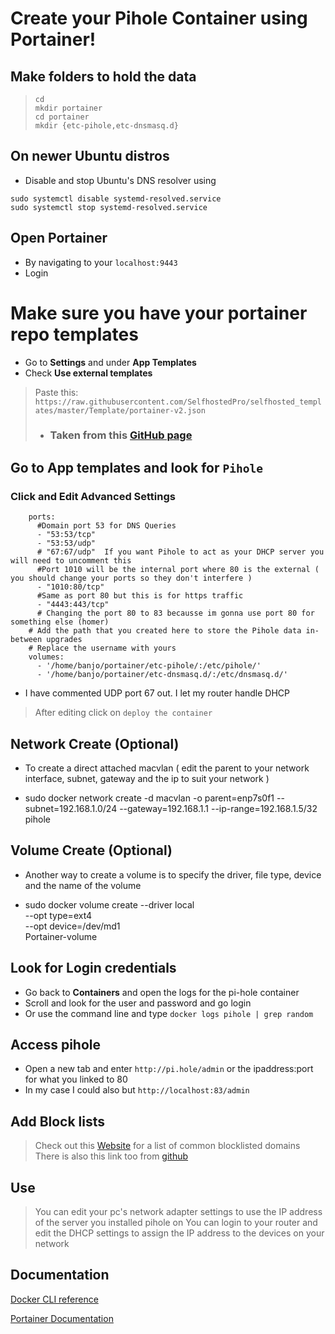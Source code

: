 # Create your Pihole Container using Portainer!

## Make folders to hold the data
> ```
> cd
> mkdir portainer
> cd portainer
> mkdir {etc-pihole,etc-dnsmasq.d}
> ```

## On newer Ubuntu distros 
- Disable and stop Ubuntu's DNS resolver using 
```
sudo systemctl disable systemd-resolved.service
sudo systemctl stop systemd-resolved.service
```

## Open Portainer 
- By navigating to your `localhost:9443`
- Login

# Make sure you have your portainer repo templates 
- Go to **Settings** and under **App Templates**
- Check **Use external templates**
> Paste this: 
> `https://raw.githubusercontent.com/SelfhostedPro/selfhosted_templates/master/Template/portainer-v2.json`
> - ### Taken from this [GitHub page](https://github.com/SelfhostedPro/selfhosted_templates)

## Go to App templates and look for `Pihole`

### Click and Edit Advanced Settings 
```
    ports:
      #Domain port 53 for DNS Queries
      - "53:53/tcp"
      - "53:53/udp"
      # "67:67/udp"  If you want Pihole to act as your DHCP server you will need to uncomment this
      #Port 1010 will be the internal port where 80 is the external ( you should change your ports so they don't interfere )
      - "1010:80/tcp"
      #Same as port 80 but this is for https traffic
      - "4443:443/tcp"
      # Changing the port 80 to 83 becausse im gonna use port 80 for something else (homer)
    # Add the path that you created here to store the Pihole data in-between upgrades 
    # Replace the username with yours
    volumes:
      - '/home/banjo/portainer/etc-pihole/:/etc/pihole/'
      - '/home/banjo/portainer/etc-dnsmasq.d/:/etc/dnsmasq.d/'
 ```
 - I have commented UDP port 67 out. I let my router handle DHCP
 > After editing click on `deploy the container`

## Network Create (Optional)
- To create a direct attached macvlan ( edit the parent to your network interface, subnet, gateway and the ip to suit your network )

- sudo docker network create -d macvlan -o parent=enp7s0f1 --subnet=192.168.1.0/24 --gateway=192.168.1.1 --ip-range=192.168.1.5/32 pihole

## Volume Create (Optional)
- Another way to create a volume is to specify the driver, file type, device and the name of the volume

- sudo docker volume create --driver local \
    --opt type=ext4 \
    --opt device=/dev/md1 \
    Portainer-volume
    

## Look for Login credentials
- Go back to **Containers** and open the logs for the pi-hole container 
- Scroll and look for the user and password and go login
- Or use the command line and type `docker logs pihole | grep random`

## Access pihole
- Open a new tab and enter `http://pi.hole/admin` or the ipaddress:port for what you linked to 80
- In my case I could also but `http://localhost:83/admin`

## Add Block lists
> Check out this [Website](https://firebog.net/) for a list of common blocklisted domains 
> There is also this link too from [github](https://www.github.developerdan.com/hosts/)

## Use
> You can edit your pc's network adapter settings to use the IP address of the server you installed pihole on
> You can login to your router and edit the DHCP settings to assign the IP address to the devices on your network

## Documentation
[Docker CLI reference](https://docs.docker.com/engine/reference/run/)

[Portainer Documentation](https://docs.portainer.io/)
